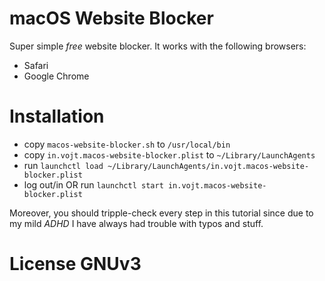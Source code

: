 # macOS Website Blocker

Super simple *free* website blocker. It works with the following browsers:

- Safari
- Google Chrome

# Installation

- copy `macos-website-blocker.sh` to `/usr/local/bin`
- copy `in.vojt.macos-website-blocker.plist` to `~/Library/LaunchAgents`
- run `launchctl load ~/Library/LaunchAgents/in.vojt.macos-website-blocker.plist`
- log out/in OR run `launchctl start in.vojt.macos-website-blocker.plist`

Moreover, you should tripple-check every step in this tutorial since due to my mild *ADHD* I have always had trouble
with typos and stuff.

# License GNUv3